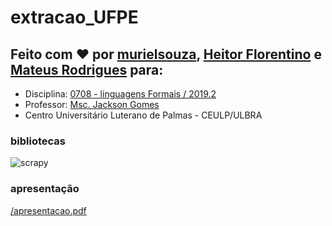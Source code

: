 # extracao_UFPE

## Feito com ❤ por [murielsouza](https://github.com/murielsouza/), [Heitor Florentino](https://github.com/HeitorGabriel/) e [Mateus Rodrigues](https://github.com/mateusrodc/) para:

   * Disciplina: [0708 - linguagens Formais / 2019.2](http://ulbra-to.br/cursos/Ciencia-da-Computacao/2019/2/turmas/0708) 
   * Professor: [Msc. Jackson Gomes](https://github.com/jacksongomesbr)
   * Centro Universitário Luterano de Palmas - CEULP/ULBRA
   
### bibliotecas
![scrapy](https://img.shields.io/badge/scrapy-1.7.3-green.svg)
   
### apresentação

[/apresentacao.pdf](https://github.com/mateusrodc/extracao_UFPE/blob/com_regex/apresentacao.pdf)

